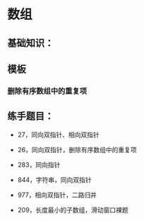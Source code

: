 # 数组

## 基础知识：

## 模板

### 删除有序数组中的重复项



## 练手题目：

- 27，同向双指针、相向双指针
- 26，同向双指针，删除有序数组中的重复项
- 283，同向指针
- 844，字符串，同向双指针
- 977，相向双指针，二路归并

- 209，长度最小的子数组，滑动窗口裸题